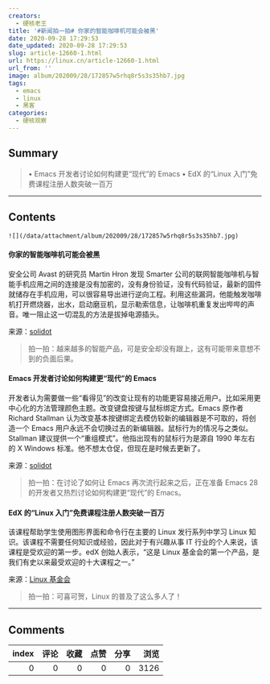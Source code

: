 ```yaml
---
creators:
  - 硬核老王
title: '#新闻拍一拍# 你家的智能咖啡机可能会被黑'
date: 2020-09-28 17:29:53
date_updated: 2020-09-28 17:29:53
slug: article-12660-1.html
url: https://linux.cn/article-12660-1.html
url_from: ''
image: album/202009/28/172857w5rhq8r5s3s35hb7.jpg
tags:
  - emacs
  - linux
  - 黑客
categories:
  - 硬核观察
---
```


## Summary

> • Emacs 开发者讨论如何构建更“现代”的 Emacs • EdX 的“Linux 入门”免费课程注册人数突破一百万

***

<!-- more -->

## Contents

`![](/data/attachment/album/202009/28/172857w5rhq8r5s3s35hb7.jpg)`

#### 你家的智能咖啡机可能会被黑

安全公司 Avast 的研究员 Martin Hron 发现 Smarter 公司的联网智能咖啡机与智能手机应用之间的连接是没有加密的，没有身份验证，没有代码验证，最新的固件就储存在手机应用，可以很容易导出进行逆向工程。利用这些漏洞，他能触发咖啡机打开燃烧器，出水，启动磨豆机，显示勒索信息，让咖啡机重复发出哔哔的声音。唯一阻止这一切混乱的方法是拔掉电源插头。

来源：[solidot](https://www.solidot.org/story?sid=65670)

> 
> 拍一拍：越来越多的智能产品，可是安全却没有跟上，这有可能带来意想不到的负面后果。
> 
> 
> 

#### Emacs 开发者讨论如何构建更“现代”的 Emacs

开发者认为需要做一些“看得见”的改变让现有的功能更容易接近用户。比如采用更中心化的方法管理颜色主题。改变键盘按键与鼠标绑定方式。Emacs 原作者 Richard Stallman 认为改变基本按键绑定去模仿较新的编辑器是不可取的，将创造一个 Emacs 用户永远不会切换过去的新编辑器。鼠标行为的情况与之类似。Stallman 建议提供一个“重组模式”。他指出现有的鼠标行为是源自 1990 年左右的 X Windows 标准。他不想太仓促，但现在是时候去更新了。

来源：[solidot](https://www.solidot.org/story?sid=65666)

> 
> 拍一拍：在讨论了如何让 Emacs 再次流行起来之后，正在准备 Emacs 28 的开发者又热烈讨论如何构建更“现代”的 Emacs。
> 
> 
> 

#### EdX 的“Linux 入门”免费课程注册人数突破一百万

该课程帮助学生使用图形界面和命令行在主要的 Linux 发行系列中学习 Linux 知识。该课程不需要任何知识或经验，因此对于有兴趣从事 IT 行业的个人来说，该课程是受欢迎的第一步。edX 创始人表示，“这是 Linux 基金会的第一个产品，是我们有史以来最受欢迎的十大课程之一。”

来源：[Linux 基金会](https://training.linuxfoundation.org/announcements/free-intro-to-linux-course-surpasses-one-million-enrollments/)

> 
> 拍一拍：可喜可贺，Linux 的普及了这么多人了！
> 
> 
>

***

## Comments


|   index |   评论 |   收藏 |   点赞 |   分享 |   浏览 |
|--------:|-------:|-------:|-------:|-------:|-------:|
|       0 |      0 |      0 |      0 |      0 |   3126 |
